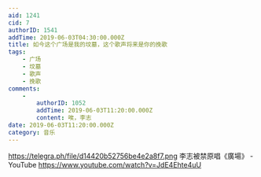 ```yaml
---
aid: 1241
cid: 7
authorID: 1541
addTime: 2019-06-03T04:30:00.000Z
title: 如今这个广场是我的坟墓，这个歌声将来是你的挽歌
tags:
    - 广场
    - 坟墓
    - 歌声
    - 挽歌
comments:
    -
        authorID: 1052
        addTime: 2019-06-03T11:20:00.000Z
        content: 唉，李志
date: 2019-06-03T11:20:00.000Z
category: 音乐
---
```


https://telegra.ph/file/d14420b52756be4e2a8f7.png 李志被禁原唱《廣場》 - YouTube https://www.youtube.com/watch?v=JdE4Ehte4uU
